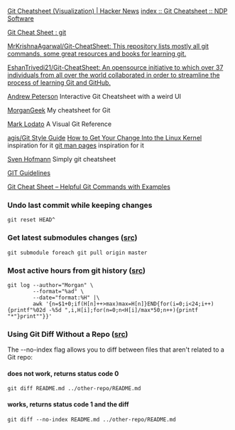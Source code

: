 
[Git Cheatsheet (Visualization) | Hacker News](https://news.ycombinator.com/item?id=2461700)
[index :: Git Cheatsheet :: NDP Software](https://www.ndpsoftware.com/git-cheatsheet.html)

[Git Cheat Sheet : git](https://old.reddit.com/r/git/comments/bwwqr3/git_cheat_sheet)

[MrKrishnaAgarwal/Git-CheatSheet: This repository lists mostly all git commands, some great resources and books for learning git.](https://github.com/MrKrishnaAgarwal/Git-CheatSheet)

[EshanTrivedi21/Git-CheatSheet: An opensource initiative to which over 37 individuals from all over the world collaborated in order to streamline the process of learning Git and GitHub.](https://github.com/EshanTrivedi21/Git-CheatSheet)

[Andrew Peterson](http://ndpsoftware.com/git-cheatsheet.html)
Interactive Git Cheatsheet with a weird UI

[MorganGeek](https://github.com/MorganGeek/bookmarks/blob/master/cheat/git.md)
My cheatsheet for Git

[Mark Lodato](https://marklodato.github.io/visual-git-guide/)
A Visual Git Reference

[agis/Git Style Guide](https://github.com/agis/git-style-guide)
[How to Get Your Change Into the Linux Kernel](https://kernel.org/doc/html/latest/process/submitting-patches.html)
inspiration for it
[git man pages](http://git-scm.com/doc)
inspiration for it

[Sven Hofmann](https://gist.github.com/hofmannsven/6814451)
Simply git cheatsheet

[GIT Guidelines](https://guides.github.com/introduction/flow/index.html)

[Git Cheat Sheet – Helpful Git Commands with Examples](https://www.freecodecamp.org/news/git-cheat-sheet-helpful-git-commands-with-examples/)

### Undo last commit while keeping changes

`git reset HEAD^`

### Get latest submodules changes ([src](https://stackoverflow.com/questions/5828324/update-git-submodule-to-latest-commit-on-origin))

`git submodule foreach git pull origin master`

### Most active hours from git history ([src](https://gist.github.com/bessarabov/674ea13c77fc8128f24b5e3f53b7f094#gistcomment-2973934))

```
git log --author="Morgan" \
        --format="%ad" \
        --date="format:%H" |\
        awk '{n=$1+0;if(H[n]++>max)max=H[n]}END{for(i=0;i<24;i++){printf"%02d -%5d ",i,H[i];for(n=0;n<H[i]/max*50;n++){printf "*"}print""}}'
```

### Using Git Diff Without a Repo ([src](https://www.jvt.me/posts/2020/10/29/git-diff-no-repo/))

The --no-index flag allows you to diff between files that aren't related to a Git repo:

#### does not work, returns status code 0
`git diff README.md ../other-repo/README.md`
#### works, returns status code 1 and the diff
`git diff --no-index README.md ../other-repo/README.md`
